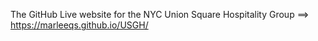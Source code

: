 The GitHub Live website for the NYC Union Square Hospitality Group ==> https://marleeqs.github.io/USGH/ 
